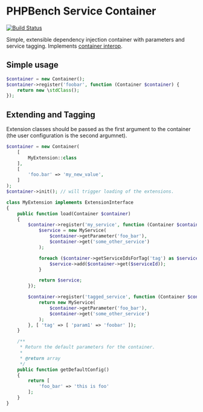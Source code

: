 PHPBench Service Container
==========================

[![Build Status](https://travis-ci.org/phpbench/container.svg?branch=master)](https://travis-ci.org/phpbench/container)

Simple, extensible dependency injection container with parameters and service
tagging. Implements [container
interop](https://github.com/container-interop/container-interop).

Simple usage
------------

```php
$container = new Container();
$container->register('foobar', function (Container $container) {
    return new \stdClass();
});
```

Extending and Tagging
---------------------

Extension classes should be passed as the first argument to the container (the
user configuration is the second argumnet).

```php
$container = new Container(
    [
        MyExtension::class
    ],
    [
        'foo.bar' => 'my_new_value',
    ]
);
$container->init(); // will trigger loading of the extensions.
```

```php
class MyExtension implements ExtensionInterface
{
    public function load(Container $container)
    {
        $container->register('my_service', function (Container $container) {
            $service = new MyService(
                $container->getParameter('foo_bar'),
                $container->get('some_other_service')
            );

            foreach ($container->getServiceIdsForTag('tag') as $serviceId => $params) {
                $service->add($container->get($serviceId));
            }

            return $service;
        });

        $container->register('tagged_service', function (Container $container) {
            return new MyService(
                $container->getParameter('foo_bar'),
                $container->get('some_other_service')
            );
        }, [ 'tag' => [ 'param1' => 'foobar' ]);
    }

    /**
     * Return the default parameters for the container.
     *
     * @return array
     */
    public function getDefaultConfig()
    {
        return [
            'foo_bar' => 'this is foo'
        ];
    }
}
```
